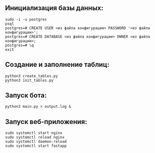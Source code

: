 ## Инициализация базы данных:
```commandline
sudo -i -u postgres
psql
postgres=# CREATE USER <из файла конфигурации> PASSWORD '<из файла конфигурации>';
postgres=# CREATE DATABASE <из файла конфигурации> OWNER <из файла конфигурации>;
postgres=# \q
exit
```
## Создание и заполнение таблиц:
```commandline
python3 create_tables.py
python3 init_tables.py
```
## Запуск бота:
```commandline
python3 main.py > output.log &
```
## Запуск веб-приложения:
```commandline
sudo systemctl start nginx
sudo systemctl reload nginx
sudo systemctl daemon-reload
sudo systemctl start fastapp
```
